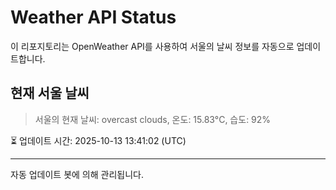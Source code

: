 
# Weather API Status

이 리포지토리는 OpenWeather API를 사용하여 서울의 날씨 정보를 자동으로 업데이트합니다.

## 현재 서울 날씨
> 서울의 현재 날씨: overcast clouds, 온도: 15.83°C, 습도: 92%

⏳ 업데이트 시간: 2025-10-13 13:41:02 (UTC)

---
자동 업데이트 봇에 의해 관리됩니다.
